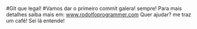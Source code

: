 #Git que legal!
#Vamos dar o primeiro commit galera! sempre!
Para mais detalhes saiba mais em: www.rodolfoprogrammer.com
Quer ajudar? me traz um café!
Sei lá entende!
